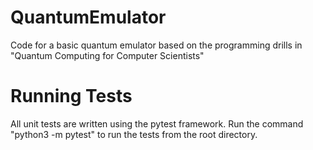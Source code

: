 # QuantumEmulator
Code for a basic quantum emulator based on the programming drills in "Quantum Computing for Computer Scientists"

# Running Tests
All unit tests are written using the pytest framework. Run the command "python3 -m pytest" to run the tests from the root directory.
